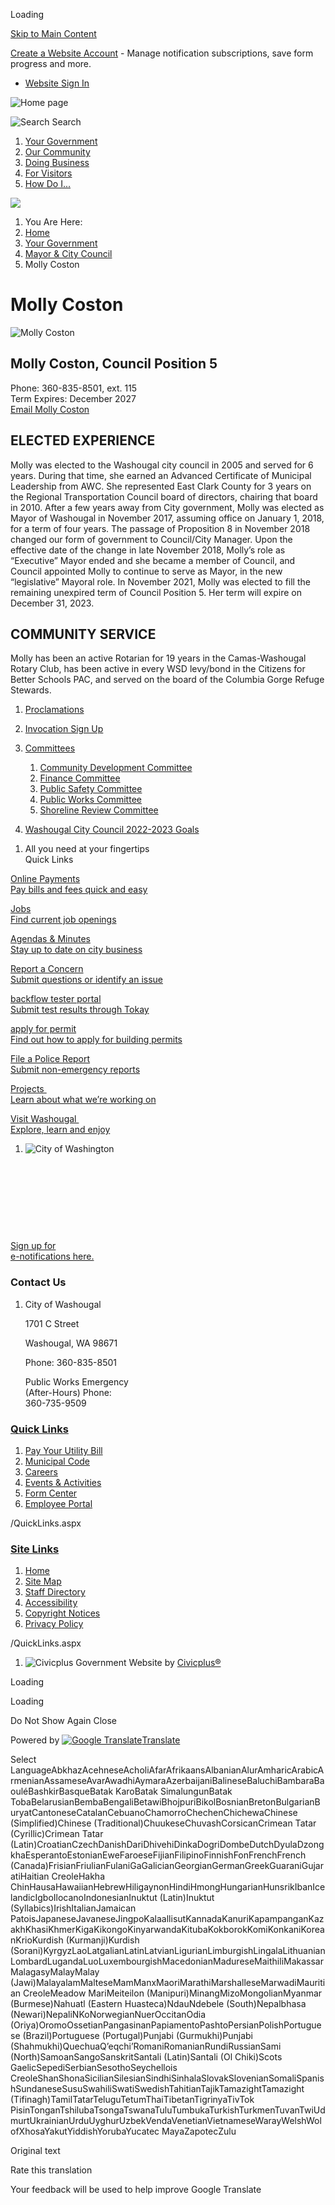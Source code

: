 Loading

[Skip to Main Content](https://cityofwashougal.us/387/Molly-Coston/)

[Create a Website Account](https://cityofwashougal.us/MyAccount/ProfileCreate) - Manage notification subscriptions, save form progress and more.   

- [Website Sign In](https://cityofwashougal.us/MyAccount)

![Home page](https://cityofwashougal.us/ImageRepository/Document?documentID=70)

![Search](https://cityofwashougal.us/ImageRepository/Document?documentID=65) Search

1. [Your Government](https://cityofwashougal.us/27/Your-Government)
2. [Our Community](https://cityofwashougal.us/31/Our-Community)
3. [Doing Business](https://cityofwashougal.us/35/Doing-Business)
4. [For Visitors](https://cityofwashougal.us/101/For-Visitors)
5. [How Do I...](https://cityofwashougal.us/9/How-Do-I)

<!--THE END-->

![](https://cityofwashougal.us/ImageRepository/Document?documentID=67)

1. You Are Here:
2. [Home](https://cityofwashougal.us)
3. [Your Government](https://cityofwashougal.us/27/Your-Government)
4. [Mayor &amp; City Council](https://cityofwashougal.us/382/Mayor-City-Council)
5. Molly Coston

# Molly Coston

![Molly Coston](https://cityofwashougal.us/ImageRepository/Document?documentID=885 "Molly Coston")

## Molly Coston, Council Position 5

Phone: 360-835-8501, ext. 115  
Term Expires: December 2027  
[Email Molly Coston](mailto:Molly.Coston@cityofwashougal.us)

## ELECTED EXPERIENCE

Molly was elected to the Washougal city council in 2005 and served for 6 years. During that time, she earned an Advanced Certificate of Municipal Leadership from AWC. She represented East Clark County for 3 years on the Regional Transportation Council board of directors, chairing that board in 2010. After a few years away from City government, Molly was elected as Mayor of Washougal in November 2017, assuming office on January 1, 2018, for a term of four years. The passage of Proposition 8 in November 2018 changed our form of government to Council/City Manager. Upon the effective date of the change in late November 2018, Molly’s role as “Executive” Mayor ended and she became a member of Council, and Council appointed Molly to continue to serve as Mayor, in the new “legislative” Mayoral role. In November 2021, Molly was elected to fill the remaining unexpired term of Council Position 5. Her term will expire on December 31, 2023. 

## COMMUNITY SERVICE

Molly has been an active Rotarian for 19 years in the Camas-Washougal Rotary Club, has been active in every WSD levy/bond in the Citizens for Better Schools PAC, and served on the board of the Columbia Gorge Refuge Stewards.

1. [Proclamations](https://cityofwashougal.us/Archive.aspx?AMID=50)
2. [Invocation Sign Up](https://cityofwashougal.us/731/Invocation-Sign-Up)
3. [Committees](https://cityofwashougal.us/734/Committees)
   
   1. [Community Development Committee](https://cityofwashougal.us/372/Community-Development-Committee)
   2. [Finance Committee](https://cityofwashougal.us/373/Finance-Committee)
   3. [Public Safety Committee](https://cityofwashougal.us/377/Public-Safety-Committee)
   4. [Public Works Committee](https://cityofwashougal.us/378/Public-Works-Committee)
   5. [Shoreline Review Committee](https://cityofwashougal.us/380/Shoreline-Review-Committee)
4. [Washougal City Council 2022-2023 Goals](https://cityofwashougal.us/760/Washougal-City-Council-2022-2023-Goals)

<!--THE END-->

1. All you need at your fingertips  
   Quick Links

[Online Payments  
Pay bills and fees quick and easy](https://www.municipalonlinepayments.com/washougalwa)

[Jobs  
Find current job openings](https://www.governmentjobs.com/careers/washougal)

[Agendas &amp; Minutes  
Stay up to date on city business](https://cityofwashougal.us/129/2239/Agendas-Minutes)

[Report a Concern  
Submit questions or identify an issue](https://www.cityofwashougal.us/170/Report-a-Concern)

[backflow tester portal  
Submit test results through Tokay](https://washougal.tokaytest.com)

[apply for permit  
Find out how to apply for building permits](https://cityofwashougal.us/235/Building-Application-Information)

[File a Police Report  
Submit non-emergency reports](https://cityofwashougal.us/246/Report-a-Crime-or-Incident)

[Projects   
Learn about what we’re working on](https://arcg.is/1fyXKa)

[Visit Washougal   
Explore, learn and enjoy](https://www.visitwashougal.com)

1. ![City of Washington](https://cityofwashougal.us/ImageRepository/Document?documentID=101 "City of Washington")

 

 

 

 

[Sign up for  
e-notifications here.](https://cityofwashougal.us/list.aspx)

### Contact Us

1. City of Washougal
   
   1701 C Street
   
   Washougal, WA 98671
   
   Phone: 360-835-8501
   
   Public Works Emergency  
   (After-Hours) Phone:   
   360-735-9509

### [Quick Links](https://cityofwashougal.us/QuickLinks.aspx?CID=16)

1. [Pay Your Utility Bill](https://www.municipalonlinepayments.com/washougalwa)
2. [Municipal Code](https://www.codepublishing.com/WA/Washougal)
3. [Careers](https://www.governmentjobs.com/careers/washougal)
4. [Events &amp; Activities](https://cityofwashougal.us/423/Events-Activities)
5. [Form Center](https://wa-washougal.civicplus.com/FormCenter)
6. [Employee Portal](https://www.cityofwashougal.us/358/Employee-Portal)

/QuickLinks.aspx

### [Site Links](https://cityofwashougal.us/QuickLinks.aspx?CID=15)

1. [Home](https://cityofwashougal.us)
2. [Site Map](https://cityofwashougal.us/sitemap)
3. [Staff Directory](https://cityofwashougal.us/Directory.aspx)
4. [Accessibility](https://cityofwashougal.us/accessibility)
5. [Copyright Notices](https://cityofwashougal.us/site/copyright)
6. [Privacy Policy](https://cityofwashougal.us/privacy)

/QuickLinks.aspx

1. ![Civicplus](https://cityofwashougal.us/ImageRepository/Document?documentID=57 "Civicplus") Government Website by [Civicplus®](https://civicplus.com/referral)

<!--THE END-->

<!--THE END-->

<!--THE END-->

Loading

Loading

Do Not Show Again Close

Powered by [![Google Translate](https://www.gstatic.com/images/branding/googlelogo/1x/googlelogo_color_42x16dp.png)Translate](https://translate.google.com)

Select LanguageAbkhazAcehneseAcholiAfarAfrikaansAlbanianAlurAmharicArabicArmenianAssameseAvarAwadhiAymaraAzerbaijaniBalineseBaluchiBambaraBaouléBashkirBasqueBatak KaroBatak SimalungunBatak TobaBelarusianBembaBengaliBetawiBhojpuriBikolBosnianBretonBulgarianBuryatCantoneseCatalanCebuanoChamorroChechenChichewaChinese (Simplified)Chinese (Traditional)ChuukeseChuvashCorsicanCrimean Tatar (Cyrillic)Crimean Tatar (Latin)CroatianCzechDanishDariDhivehiDinkaDogriDombeDutchDyulaDzongkhaEsperantoEstonianEweFaroeseFijianFilipinoFinnishFonFrenchFrench (Canada)FrisianFriulianFulaniGaGalicianGeorgianGermanGreekGuaraniGujaratiHaitian CreoleHakha ChinHausaHawaiianHebrewHiligaynonHindiHmongHungarianHunsrikIbanIcelandicIgboIlocanoIndonesianInuktut (Latin)Inuktut (Syllabics)IrishItalianJamaican PatoisJapaneseJavaneseJingpoKalaallisutKannadaKanuriKapampanganKazakhKhasiKhmerKigaKikongoKinyarwandaKitubaKokborokKomiKonkaniKoreanKrioKurdish (Kurmanji)Kurdish (Sorani)KyrgyzLaoLatgalianLatinLatvianLigurianLimburgishLingalaLithuanianLombardLugandaLuoLuxembourgishMacedonianMadureseMaithiliMakassarMalagasyMalayMalay (Jawi)MalayalamMalteseMamManxMaoriMarathiMarshalleseMarwadiMauritian CreoleMeadow MariMeiteilon (Manipuri)MinangMizoMongolianMyanmar (Burmese)Nahuatl (Eastern Huasteca)NdauNdebele (South)Nepalbhasa (Newari)NepaliNKoNorwegianNuerOccitanOdia (Oriya)OromoOssetianPangasinanPapiamentoPashtoPersianPolishPortuguese (Brazil)Portuguese (Portugal)Punjabi (Gurmukhi)Punjabi (Shahmukhi)QuechuaQʼeqchiʼRomaniRomanianRundiRussianSami (North)SamoanSangoSanskritSantali (Latin)Santali (Ol Chiki)Scots GaelicSepediSerbianSesothoSeychellois CreoleShanShonaSicilianSilesianSindhiSinhalaSlovakSlovenianSomaliSpanishSundaneseSusuSwahiliSwatiSwedishTahitianTajikTamazightTamazight (Tifinagh)TamilTatarTeluguTetumThaiTibetanTigrinyaTivTok PisinTonganTshilubaTsongaTswanaTuluTumbukaTurkishTurkmenTuvanTwiUdmurtUkrainianUrduUyghurUzbekVendaVenetianVietnameseWarayWelshWolofXhosaYakutYiddishYorubaYucatec MayaZapotecZulu

Original text

Rate this translation

Your feedback will be used to help improve Google Translate
